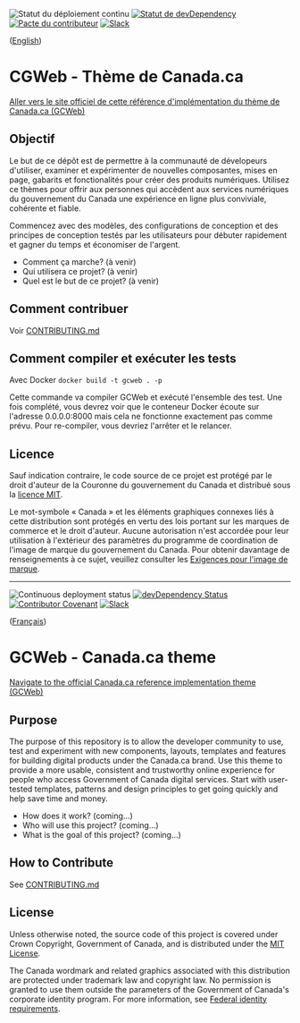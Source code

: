 ![Statut du déploiement continu](https://github.com/wet-boew/GCWeb/workflows/Continuous%20deployment/badge.svg) [![Statut de devDependency](https://david-dm.org/wet-boew/GCWeb/dev-status.png?theme=shields.io)](https://david-dm.org/wet-boew/GCWeb#info=devDependencies) [![Pacte du contributeur](https://img.shields.io/badge/Pacte%20du%20contributeur-v1.4%20adopt%E9-ff69b4.svg)](CODE-OF-CONDUCT.md) [![Slack](https://img.shields.io/badge/Slack-Espace%20de%20travaill%20du%20systemes%20de%20conception%20GC-yellow?style=flat&logo=slack)](https://join.slack.com/t/design-gc-conception/shared_invite/enQtODE1OTc5Mzg5NzQ4LWQ3MjZjMTdjMjk2ZTZmMTJjYWQ3ZmRiNDYwYjRmN2NjYzQyNjFlNDBlY2FkNWE1ODg2YjExY2QwZmVjN2MwMGM)

([English](#gcweb-theme-de-canada-da))

# CGWeb - Thème de Canada.ca

[Aller vers le site officiel de cette référence d'implémentation du thème de Canada.ca (GCWeb)](https://wet-boew.github.io/GCWeb/)

## Objectif
Le but de ce dépôt est de permettre à la communauté de dévelopeurs d'utiliser, examiner et expérimenter de nouvelles composantes, mises en page, gabarits et fonctionalités pour créer des produits numériques. Utilisez ce thèmes pour offrir aux personnes qui accèdent aux services numériques du gouvernement du Canada une expérience en ligne plus conviviale, cohérente et fiable.

Commencez avec des modèles, des configurations de conception et des principes de conception testés par les utilisateurs pour débuter rapidement et gagner du temps et économiser de l'argent.

- Comment ça marche? (à venir)
- Qui utilisera ce projet? (à venir)
- Quel est le but de ce projet? (à venir)

## Comment contribuer

Voir [CONTRIBUTING.md](CONTRIBUTING.md)


## Comment compiler et exécuter les tests

Avec Docker `docker build -t gcweb . -p`

Cette commande va compiler GCWeb et exécuté l'ensemble des test. Une fois complété, vous devrez voir que le conteneur Docker écoute sur l'adresse 0.0.0.0:8000 mais cela ne fonctionne exactement pas comme prévu. Pour re-compiler, vous devriez l'arrêter et le relancer.

## Licence

Sauf indication contraire, le code source de ce projet est protégé par le droit d'auteur de la Couronne du gouvernement du Canada et distribué sous la [licence MIT](LICENSE).

Le mot-symbole « Canada » et les éléments graphiques connexes liés à cette distribution sont protégés en vertu des lois portant sur les marques de commerce et le droit d'auteur. Aucune autorisation n'est accordée pour leur utilisation à l'extérieur des paramètres du programme de coordination de l'image de marque du gouvernement du Canada. Pour obtenir davantage de renseignements à ce sujet, veuillez consulter les [Exigences pour l'image de marque](https://www.canada.ca/fr/secretariat-conseil-tresor/sujets/communications-gouvernementales/exigences-image-marque.html).

______________________
![Continuous deployment status](https://github.com/wet-boew/GCWeb/workflows/Continuous%20deployment/badge.svg) [![devDependency Status](https://david-dm.org/wet-boew/GCWeb/dev-status.png?theme=shields.io)](https://david-dm.org/wet-boew/GCWeb#info=devDependencies) [![Contributor Covenant](https://img.shields.io/badge/Contributor%20Covenant-v1.4%20adopted-ff69b4.svg)](code-of-conduct.md)
[![Slack](https://img.shields.io/badge/Slack-GC%20Design%20System%20workspace-yellow?style=flat&logo=slack)](https://join.slack.com/t/design-gc-conception/shared_invite/enQtODE1OTc5Mzg5NzQ4LWQ3MjZjMTdjMjk2ZTZmMTJjYWQ3ZmRiNDYwYjRmN2NjYzQyNjFlNDBlY2FkNWE1ODg2YjExY2QwZmVjN2MwMGM)

([Français](#gcweb-theme-du-canada-ca))

# GCWeb - Canada.ca theme

[Navigate to the official Canada.ca reference implementation theme (GCWeb)](https://wet-boew.github.io/GCWeb/)

## Purpose

The purpose of this repository is to allow the developer community to use, test and experiment with new components, layouts, templates and features for building digital products under the Canada.ca brand. Use this theme to provide a more usable, consistent and trustworthy online experience for people who access Government of Canada digital services. Start with user-tested templates, patterns and design principles to get going quickly and help save time and money.

- How does it work? (coming...)
- Who will use this project? (coming...)
- What is the goal of this project? (coming...)

## How to Contribute

See [CONTRIBUTING.md](CONTRIBUTING.md)

## License

Unless otherwise noted, the source code of this project is covered under Crown Copyright, Government of Canada, and is distributed under the [MIT License](LICENSE).

The Canada wordmark and related graphics associated with this distribution are protected under trademark law and copyright law. No permission is granted to use them outside the parameters of the Government of Canada's corporate identity program. For more information, see [Federal identity requirements](https://www.canada.ca/en/treasury-board-secretariat/topics/government-communications/federal-identity-requirements.html).

